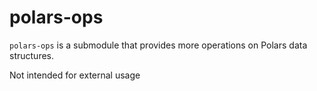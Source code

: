 # polars-ops

`polars-ops` is a submodule that provides more operations on Polars data structures.

Not intended for external usage
